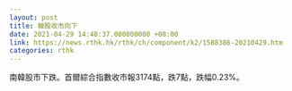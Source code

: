 ```yaml
---
layout: post
title: 韓股收市向下
date: 2021-04-29 14:48:37.000000000 +08:00
link: https://news.rthk.hk/rthk/ch/component/k2/1588386-20210429.htm
categories: rthk
---
```


南韓股市下跌。首爾綜合指數收市報3174點，跌7點，跌幅0.23%。

